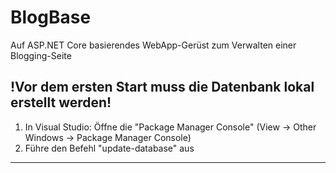 # BlogBase
Auf ASP.NET Core basierendes WebApp-Gerüst zum Verwalten einer Blogging-Seite

!Vor dem ersten Start muss die Datenbank lokal erstellt werden!
----------------------------------------------------------
1. In Visual Studio: Öffne die "Package Manager Console"  (View -> Other Windows -> Package Manager Console)
2. Führe den Befehl "update-database" aus
----------------------------------------------------------


